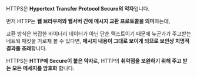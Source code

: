 HTTPS은 **Hypertext Transfer Protocol Secure의 약자**입니다.

먼저 HTTP는 **웹 브라우저와 웹서버 간에 메시지 교환 프로토콜을 의미**하는데,

교환 방식은 복잡한 바이너리 데이터가 아닌 단순 텍스트이기 때문에 누군가가 주고받는 네트웍 패킷을 가로채 볼 수 있다면, **메시지 내용이 그대로 보이게 되므로 보안상 치명적 결과를 초래**합니다.

HTTPS는 **HTTP에 Secure이 붙은 약자**로, HTTP의 **취약점을 보완하기 위해 주고 받는 모든 메세지를 암호화** 합니다.
